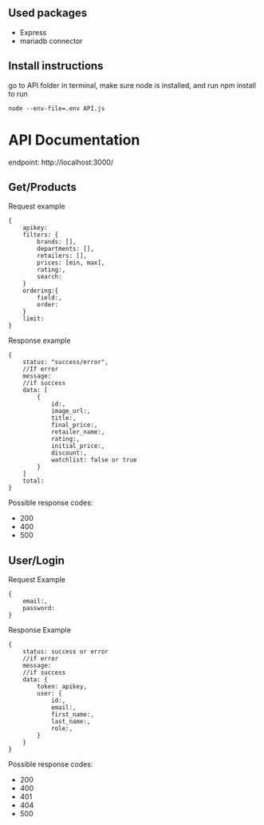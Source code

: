 ## Used packages
+ Express
+ mariadb connector

## Install instructions
go to API folder in terminal, make sure node is installed, and run npm install
to run
```
node --env-file=.env API.js
```

# API Documentation
endpoint: http://localhost:3000/

## Get/Products
Request example
```
{
    apikey:
    filters: {
        brands: [],
        departments: [],
        retailers: [],
        prices: [min, max],
        rating:,
        search:
    }
    ordering:{
        field:,
        order:
    }
    limit:
}
```
Response example
```
{
    status: "success/error",
    //If error
    message:
    //if success
    data: [
        {
            id:,
            image_url:,
            title:,
            final_price:,
            retailer_name:,
            rating:,
            initial_price:,
            discount:,
            watchlist: false or true
        }
    ]
    total: 
}
```
Possible response codes:
+ 200
+ 400
+ 500

## User/Login
Request Example
```
{
    email:,
    password:
}
```
Response Example
```
{
    status: success or error
    //if error
    message:
    //if success
    data: {
        token: apikey,
        user: {
            id:,
            email:,
            first_name:,
            last_name:,
            role:,
        }
    }
}
```
Possible response codes:
+ 200
+ 400
+ 401
+ 404
+ 500

